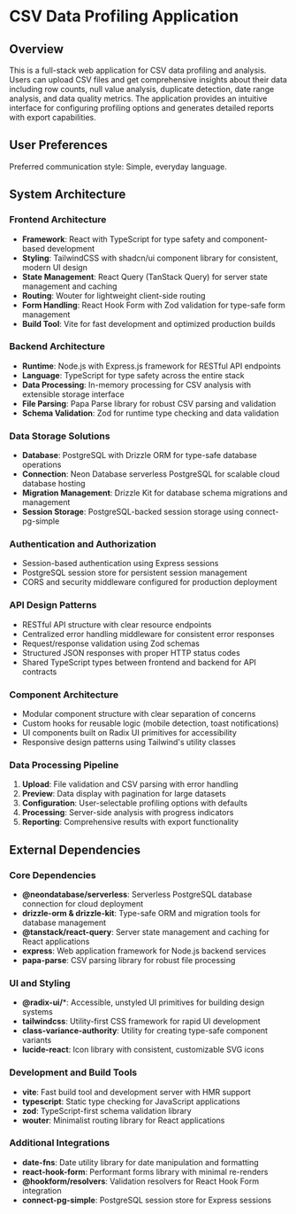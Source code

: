 # CSV Data Profiling Application

## Overview

This is a full-stack web application for CSV data profiling and analysis. Users can upload CSV files and get comprehensive insights about their data including row counts, null value analysis, duplicate detection, date range analysis, and data quality metrics. The application provides an intuitive interface for configuring profiling options and generates detailed reports with export capabilities.

## User Preferences

Preferred communication style: Simple, everyday language.

## System Architecture

### Frontend Architecture
- **Framework**: React with TypeScript for type safety and component-based development
- **Styling**: TailwindCSS with shadcn/ui component library for consistent, modern UI design
- **State Management**: React Query (TanStack Query) for server state management and caching
- **Routing**: Wouter for lightweight client-side routing
- **Form Handling**: React Hook Form with Zod validation for type-safe form management
- **Build Tool**: Vite for fast development and optimized production builds

### Backend Architecture
- **Runtime**: Node.js with Express.js framework for RESTful API endpoints
- **Language**: TypeScript for type safety across the entire stack
- **Data Processing**: In-memory processing for CSV analysis with extensible storage interface
- **File Parsing**: Papa Parse library for robust CSV parsing and validation
- **Schema Validation**: Zod for runtime type checking and data validation

### Data Storage Solutions
- **Database**: PostgreSQL with Drizzle ORM for type-safe database operations
- **Connection**: Neon Database serverless PostgreSQL for scalable cloud database hosting
- **Migration Management**: Drizzle Kit for database schema migrations and management
- **Session Storage**: PostgreSQL-backed session storage using connect-pg-simple

### Authentication and Authorization
- Session-based authentication using Express sessions
- PostgreSQL session store for persistent session management
- CORS and security middleware configured for production deployment

### API Design Patterns
- RESTful API structure with clear resource endpoints
- Centralized error handling middleware for consistent error responses
- Request/response validation using Zod schemas
- Structured JSON responses with proper HTTP status codes
- Shared TypeScript types between frontend and backend for API contracts

### Component Architecture
- Modular component structure with clear separation of concerns
- Custom hooks for reusable logic (mobile detection, toast notifications)
- UI components built on Radix UI primitives for accessibility
- Responsive design patterns using Tailwind's utility classes

### Data Processing Pipeline
1. **Upload**: File validation and CSV parsing with error handling
2. **Preview**: Data display with pagination for large datasets
3. **Configuration**: User-selectable profiling options with defaults
4. **Processing**: Server-side analysis with progress indicators
5. **Reporting**: Comprehensive results with export functionality

## External Dependencies

### Core Dependencies
- **@neondatabase/serverless**: Serverless PostgreSQL database connection for cloud deployment
- **drizzle-orm & drizzle-kit**: Type-safe ORM and migration tools for database management
- **@tanstack/react-query**: Server state management and caching for React applications
- **express**: Web application framework for Node.js backend services
- **papa-parse**: CSV parsing library for robust file processing

### UI and Styling
- **@radix-ui/***: Accessible, unstyled UI primitives for building design systems
- **tailwindcss**: Utility-first CSS framework for rapid UI development
- **class-variance-authority**: Utility for creating type-safe component variants
- **lucide-react**: Icon library with consistent, customizable SVG icons

### Development and Build Tools
- **vite**: Fast build tool and development server with HMR support
- **typescript**: Static type checking for JavaScript applications
- **zod**: TypeScript-first schema validation library
- **wouter**: Minimalist routing library for React applications

### Additional Integrations
- **date-fns**: Date utility library for date manipulation and formatting
- **react-hook-form**: Performant forms library with minimal re-renders
- **@hookform/resolvers**: Validation resolvers for React Hook Form integration
- **connect-pg-simple**: PostgreSQL session store for Express sessions